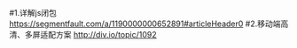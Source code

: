 #1.详解js闭包 
https://segmentfault.com/a/1190000000652891#articleHeader0
#2.移动端高清、多屏适配方案
http://div.io/topic/1092
